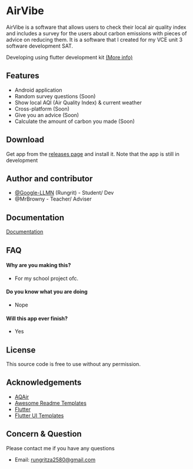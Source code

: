 
# AirVibe

AirVibe is a software that allows users to check their local air quality index and includes a survey for the users about carbon emissions with pieces of advice on reducing them. It is a software that I created for my VCE unit 3 software development SAT. 

Developing using flutter development kit [(More info)](https://docs.flutter.dev/)


## Features

- Android application
- Random survey questions (Soon)
- Show local AQI (Air Quality Index) & current weather
- Cross-platform (Soon)
- Give you an advice (Soon)
- Calculate the amount of carbon you made (Soon)
## Download
Get app from the [releases page](https://github.com/Google-LLMN/airvibe/releases) and install it. Note that the app is still in development
## Author and contributor
- [@Google-LLMN](https://github.com/Google-LLMN) (Rungrit) - Student/ Dev
- @MrBrowny - Teacher/ Adviser


## Documentation

[Documentation](https://google-llmn.github.io/airvibe/)


## FAQ

#### Why are you making this? 

- For my school project ofc.

#### Do you know what you are doing

- Nope

#### Will this app ever finish?
- Yes


## License

This source code is free to use without any permission.


## Acknowledgements

 - [AQAir](https://www.iqair.com/australia)
 - [Awesome Readme Templates](https://awesomeopensource.com/project/elangosundar/awesome-README-templates)
 - [Flutter](https://flutter.dev/)
 - [Flutter UI Templates](https://www.fluttertemplates.dev/)

## Concern & Question 
Please contact me if you have any questions

- Email: rungritza2580@gmail.com
